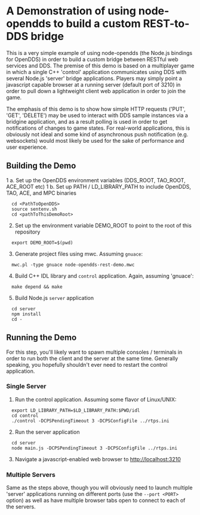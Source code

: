# A Demonstration of using node-opendds to build a custom REST-to-DDS bridge

This is a very simple example of using node-opendds (the Node.js bindings for OpenDDS) in order to build a custom
bridge between RESTful web services and DDS. The premise of this demo is based on a multiplayer game in which a
single C++ 'control' application communicates using DDS with several Node.js 'server' bridge applications. Players
may simply point a javascript capable browser at a running server (default port of 3210) in order to pull down a
lightweight client web application in order to join the game.

The emphasis of this demo is to show how simple HTTP requests ('PUT', 'GET', 'DELETE') may be used to interact with
DDS sample instances via a bridgine application, and as a result polling is used in order to get notifications of
changes to game states. For real-world applications, this is obviously not ideal and some kind of asynchronous push
notification (e.g. websockets) would most likely be used for the sake of performance and user experience.

## Building the Demo

 1 a. Set up the OpenDDS environment variables (DDS_ROOT, TAO_ROOT, ACE_ROOT etc)
 1 b. Set up PATH / LD_LIBRARY_PATH to include OpenDDS, TAO, ACE, and MPC binaries
```
  cd <PathToOpenDDS>
  source sentenv.sh
  cd <pathToThisDemoRoot>
```
 2. Set up the environment variable DEMO_ROOT to point to the root of this repository
```
  export DEMO_ROOT=$(pwd)
```
 3. Generate project files using mwc. Assuming `gnuace`:
```
  mwc.pl -type gnuace node-opendds-rest-demo.mwc
```
 4. Build C++ IDL library and `control` application. Again, assuming 'gnuace':
```
  make depend && make
```
 5. Build Node.js `server` application
```
  cd server
  npm install
  cd -
```

## Running the Demo

For this step, you'll likely want to spawn multiple consoles / terminals in order to run both the client and the server
at the same time. Generally speaking, you hopefully shouldn't ever need to restart the control application.

### Single Server

 1. Run the control application. Assuming some flavor of Linux/UNIX:
```
  export LD_LIBRARY_PATH=$LD_LIBRARY_PATH:$PWD/idl
  cd control
  ./control -DCPSPendingTimeout 3 -DCPSConfigFile ../rtps.ini
```
 2. Run the server application
```
  cd server
  node main.js -DCPSPendingTimeout 3 -DCPSConfigFile ../rtps.ini
```
 3. Navigate a javascript-enabled web browser to [http://localhost:3210](http://localhost:3210)

### Multiple Servers

Same as the steps above, though you will obviously need to launch multiple 'server' applications running on different
ports (use the `--port <PORT>` option) as well as have multiple browser tabs open to connect to each of the servers.

